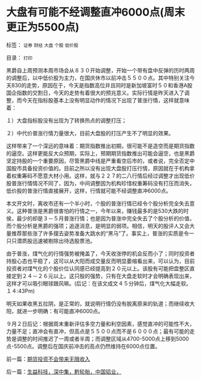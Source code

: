 # 大盘有可能不经调整直冲6000点(周末更正为5500点)

标签： `证券` `财经` `大盘` `个股` `低价股` 

目录： `打印`

黑爵自上周预测本周市场会从８３０开始调整，开始一个带有盘中反弹的历时两周的调整后，以中低价股为主力，在国庆休市以前冲击５５００点。其中特别关注今天830的走势，原因在于，今天是指数高位并且同时是新加坡富时５０和香港A股国企指数的交割日，今天的走势有着很大的预兆意义。实际行情是昨天进入了调整，而今天在指标股基本上没有明显动作的情况下出现了普涨行情，这样就意味着：

１）大盘指标股没有出现为了转换热点的调整打压；

２）中代价普涨行情力量很大，目前大盘股的打压产生不了明显的效果。

这样带来了一个深远的意味着：期货指数推出初期，很可能不是造空而是期货指数的逼空。这样更能反大众预期，实际上，预期期货指数推出可能会逼空，也是黑爵坚定持股的一个重要原因，尽管黑爵中线是严重看空后市的，或者说，完全否定中国股市具备投资价值的。目前之所以没有出现大盘股打压行情，原因就在于机构拿着权重筹码不愿意大材小用。这样，就与２２７的二八行情后经过调整才出现低价股普涨行情情况不同了，因为，中间调整因为机构珍惜权重筹码没有打压而消失，低价股的普涨行情直接展开，这样，行情就可能不经调整直冲6000点。



本文开文时，离收市还有一个半小时，个股的普涨行情已经令个股分析完全失去意义。这种普涨是黑爵很害怕的行情之一，今年以来，赚钱最多的是530大跌的时侯，最少的却是３－５月普涨行情；也是因为普涨中完全失去了个股分析的价值，而个股分析是黑爵的强项；追逐消息，是明显的弱项。相信，明天的股评人又会大量推荐那些涨了许多摆去姿势准备大跳水的“黑马”了。事实上，普涨的实质是令一只只潜质股迅速被剔除出待选股票池。



由于普涨，煤气化的行情强势被掩盖了，今天收涨停的机会反而小了；同时投资者持股心态也平稳了，这可以从大阳而成交量反而明显萎缩看出来，可以认为，目前投资者对煤气化的个股价位认同感已经提高到２０元以上。该股有可能把盘整区直接定到２４－２６元以上。这只股的强势，只有在大盘走软时才会明确表现出来，这样才可以吸引眼球跟风嘛。(后记：在该文成文４５分钟后，煤气化大幅走软。１４:43Pm)



明天如果收黑五拉阴，是正常的，就说明行情仍没有脱离原来的轨道；而继续收大阳，就进一步明确：有可能直冲6000点。



９月２日后记：根据周末重新评估多空力量和利空因素，感觉直冲的可能性不大，力量不足；直冲会有直冲，但高点是５５００点而不是６０００点；最有可能的走势是调整的时间推迟了一周或者半周；而调整区域从4700-5000点上移到5000点-5500点。调整后在国庆前冲击的高点仍然维持在6000点位置。











前一篇：[期货投资不会带来无限收入](../../../2007/8/30/期货投资不会带来无限收入.md)

后一篇：[生益科技，深中集，黔轮胎，中国铝业，](../../../2007/8/30/生益科技，深中集，黔轮胎，中国铝业，.md)